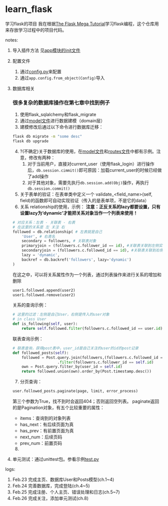 # learn_flask
学习flask的项目
我在根据[The Flask Mega Tutorial](https://github.com/luhuisicnu/The-Flask-Mega-Tutorial-zh)学习flask编程，这个仓库用来存放学习过程中的项目代码。

notes:

1. 导入插件方法
    见[app模块的init文件](./app/__init__.py)
2. 配置文件
    1. 通过[config.py](./config.py)来配置
    2. 通过`app.config.from_object(Config)`导入
3. 数据库相关
    ### 很多复杂的数据库操作在第七章中找到例子
    1. 使用flask_sqlalchemy和flask_migrate
    2. 通过[model文件](./app/models.py)进行数据建模（domain层）
    3. 建模修改后通过以下命令进行数据库迁移：
    ```bash
    flask db migrate -m "some desc"
    flask db upgrade
    ```
    4. ?(不确定)关于数据库的使用，在[model文件](./app/models.py)和[routes文件](./app/routes.py)中都有示例。注意，修改有两种：
        1. 对于当前用户，直接对current_user（使用flask_login）进行操作后，`db.session.cimmit()`即可原因：加载current_user的时候已经做了add操作
        1. 对于其他对象，需要先执行`db.session.add(Obj)`操作，再执行`db.session.commit()`
    5. 关于表单的验证：在表单类中定义一个 validate_<field_name>(self, field)的函数即可自动实现验证（传入的是表单项，不是它的data）
    6. 关系 relationship的使用，示例：
    **注意：正反关系的lazy都要设置，只有设置lazy为‘dynamic’才能把关系对象当作一个列表来使用！**
    ``` python
    # 对应关系：左表 - 关联表 - 右表
    # 在这里的关系是 左 关注 右
    followed = db.relationship( # 左表就是自己
        'User', # 右表名
        secondary = followers, # 关联表对象
        primaryjoin = (followers.c.follower_id == id), #关联表关联到左侧实体的条件
        secondaryjoin = (followers.c.followed_id == id), #关联表关联到右侧实体的条件
        lazy = 'dynamic',
        backref = db.backref('followers', lazy='dynamic')
    )
    ```
    在这之中，可以将关系属性作为一个列表，通过列表操作来进行关系的增加和删除
    ``` python
    user1.followed.append(user2)
    user1.followed.remove(user2)
    ```
    关系的查询示例：
    ``` python
    # 这里的过滤：左侧是自己User，右侧是传入的user对象
    # in class User
    def is_following(self, user):
        return self.followed.filter(followers.c.followed_id == user.id).count() > 0
    ```
    联表查询示例：
    ``` python
    # 联表查询，获得post表中，user_id是自己关注的user的id的post记录
    def followed_posts(self):
        followed = Post.query.join(followers,(followers.c.followed_id == Post.user_id)) \
                        .filter(followers.c.follower_id == self.id)
        own = Post.query.filter_by(user_id = self.id)
        return followed.union(own).order_by(Post.timestamp.desc())
    ```
    7. 分页查询：
    ``` python
    user.followed_posts.paginate(page, limit, error_process)
    ```
    第三个参数为True，找不到时会返回404；否则返回空列表。
    paginate返回的是Pagination对象，有五个比较重要的属性：
    * items：查询到的对象列表
    * has_next：有后续页面为真
    * has_prev：有前置页面为真
    * next_num：后续页码
    * prev_num：前置页码
    8. 

4. 单元测试：通过unittest包。参看示例[test.py](./app/test.py)


logs:

1. Feb.23 完成主页、数据库User和Posts模型(ch.1~4)
2. Feb.24 完善数据库，完成登陆(ch.4~5)
3. Feb.25 完成注册、个人主页、错误处理和日志(ch.5~7)
4. Feb.26 完成关注，添加单元测试(ch.8)